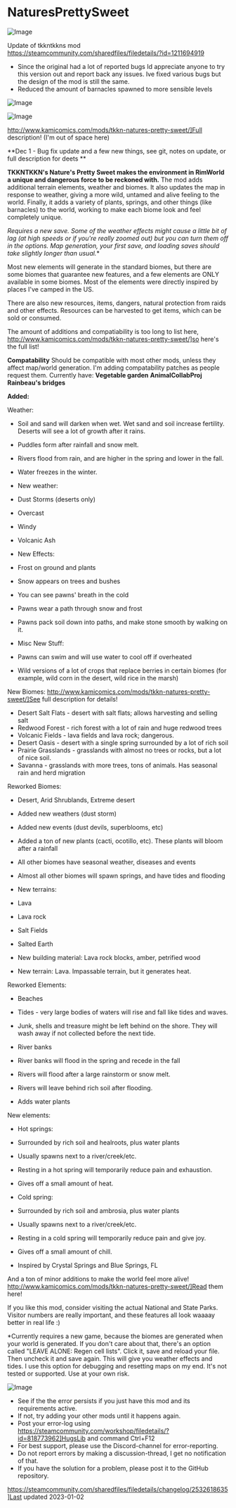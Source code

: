 # NaturesPrettySweet

![Image](https://i.imgur.com/buuPQel.png)

Update of tkkntkkns mod
https://steamcommunity.com/sharedfiles/filedetails/?id=1211694919

- Since the original had a lot of reported bugs Id appreciate anyone to try this version out and report back any issues. Ive fixed various bugs but the design of the mod is still the same.
- Reduced the amount of barnacles spawned to more sensible levels

![Image](https://i.imgur.com/pufA0kM.png)

	
![Image](https://i.imgur.com/Z4GOv8H.png)

http://www.kamicomics.com/mods/tkkn-natures-pretty-sweet/]Full description! (I'm out of space here) 

**Dec 1 - Bug fix update and a few new things, see git, notes on update, or full description for deets **

**TKKNTKKN's Nature's Pretty Sweet makes the environment in RimWorld a unique and dangerous force to be reckoned with.** The mod adds additional terrain elements, weather and biomes. It also updates the map in response to weather, giving a more wild, untamed and alive feeling to the world. Finally, it adds a variety of plants, springs, and other things (like barnacles) to the world, working to make each biome look and feel completely unique.

**Requires a new save.* Some of the weather effects might cause a little bit of lag (at high speeds or if you're really zoomed out) but you can turn them off in the options. Map generation, your first save, and loading saves should take slightly longer than usual.**

Most new elements will generate in the standard biomes, but there are some biomes that guarantee new features, and a few elements are ONLY available in some biomes. Most of the elements were directly inspired by places I've camped in the US.

There are also new resources, items, dangers, natural protection from raids and other effects. Resources can be harvested to get items, which can be sold or consumed.

The amount of additions and compatiability is too long to list here, http://www.kamicomics.com/mods/tkkn-natures-pretty-sweet/]so here's the full list!

**Compatability** 
Should be compatible with most other mods, unless they affect map/world generation. 
I'm adding compatability patches as people request them. Currently have:
**Vegetable garden**
**AnimalCollabProj** 
**Rainbeau's bridges**

**Added:**

Weather:


- Soil and sand will darken when wet. Wet sand and soil increase fertility. Deserts will see a lot of growth after it rains.
- Puddles form after rainfall and snow melt.
- Rivers flood from rain, and are higher in the spring and lower in the fall.
- Water freezes in the winter.
- New weather:


- Dust Storms (deserts only)
- Overcast
- Windy
- Volcanic Ash


- New Effects:


- Frost on ground and plants
- Snow appears on trees and bushes
- You can see pawns' breath in the cold
- Pawns wear a path through snow and frost
- Pawns pack soil down into paths, and make stone smooth by walking on it.


- Misc New Stuff:


- Pawns can swim and will use water to cool off if overheated
- Wild versions of a lot of crops that replace berries in certain biomes (for example, wild corn in the desert, wild rice in the marsh)





New Biomes: http://www.kamicomics.com/mods/tkkn-natures-pretty-sweet/]See full description for details!


- Desert Salt Flats - desert with salt flats; allows harvesting and selling salt
- Redwood Forest - rich forest with a lot of rain and huge redwood trees
- Volcanic Fields - lava fields and lava rock; dangerous.
- Desert Oasis - desert with a single spring surrounded by a lot of rich soil
- Prairie Grasslands - grasslands with almost no trees or rocks, but a lot of nice soil.
- Savanna - grasslands with more trees, tons of animals. Has seasonal rain and herd migration

Reworked Biomes:
- Desert, Arid Shrublands, Extreme desert


- Added new weathers (dust storm)
- Added new events (dust devils, superblooms, etc)
- Added a ton of new plants (cacti, ocotillo, etc). These plants will bloom after a rainfall


- All other biomes have seasonal weather, diseases and events
- Almost all other biomes will spawn springs, and have tides and flooding


- New terrains: 


- Lava
- Lava rock
- Salt Fields
- Salted Earth


- New building material: Lava rock blocks, amber, petrified wood
- New terrain: Lava. Impassable terrain, but it generates heat.

Reworked Elements:


- Beaches


- Tides - very large bodies of waters will rise and fall like tides and waves.
- Junk, shells and treasure might be left behind on the shore. They will wash away if not collected before the next tide.


- River banks


- River banks will flood in the spring and recede in the fall
- Rivers will flood after a large rainstorm or snow melt.
- Rivers will leave behind rich soil after flooding.			
- Adds water plants	




			
New elements:


- Hot springs:
- Surrounded by rich soil and healroots, plus water plants
- Usually spawns next to a river/creek/etc.
- Resting in a hot spring will temporarily reduce pain and exhaustion. 
- Gives off a small amount of heat.


- Cold spring:
- Surrounded by rich soil and ambrosia, plus water plants
- Usually spawns next to a river/creek/etc.
- Resting in a cold spring will temporarily reduce pain and give joy. 
- Gives off a small amount of chill.
- Inspired by Crystal Springs and Blue Springs, FL





And a ton of minor additions to make the world feel more alive! http://www.kamicomics.com/mods/tkkn-natures-pretty-sweet/]Read them here!

If you like this mod, consider visiting the actual National and State Parks. Visitor numbers are really important, and these features all look waaaay better in real life :)

*Currently requires a new game, because the biomes are generated when your world is generated. If you don't care about that, there's an option called "LEAVE ALONE: Regen cell lists". Click it, save and reload your file. Then uncheck it and save again. This will give you weather effects and tides. I use this option for debugging and resetting maps on my end. It's not tested or supported. Use at your own risk.

![Image](https://i.imgur.com/PwoNOj4.png)



-  See if the the error persists if you just have this mod and its requirements active.
-  If not, try adding your other mods until it happens again.
-  Post your error-log using https://steamcommunity.com/workshop/filedetails/?id=818773962]HugsLib and command Ctrl+F12
-  For best support, please use the Discord-channel for error-reporting.
-  Do not report errors by making a discussion-thread, I get no notification of that.
-  If you have the solution for a problem, please post it to the GitHub repository.





https://steamcommunity.com/sharedfiles/filedetails/changelog/2532618635]Last updated 2023-01-02
